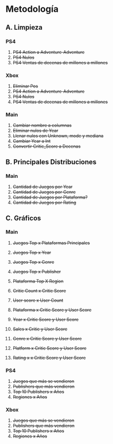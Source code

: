 # Metodología
## A. Limpieza
### PS4
1. ~~PS4 Action a Adventure-Adventure~~
2. ~~PS4 Nulos~~
3. ~~PS4 Ventas de decenas de millones a millones~~

### Xbox
1. ~~Eliminar Pos~~
2. ~~PS4 Action a Adventure-Adventure~~
3. ~~PS4 Nulos~~
4. ~~PS4 Ventas de decenas de millones a millones~~

### Main
1. ~~Cambiar nombre a columnas~~
2. ~~Eliminar nulos de Year~~
3. ~~Llenar nulos con Unknown, mode y mediana~~
4. ~~Cambiar Year a Int~~
5. ~~Convertir Critic_Score a Decenas~~


## B. Principales Distribuciones
### Main
1. ~~Cantidad de Juegos por Year~~
2. ~~Cantidad de Juegos por Genre~~
4. ~~Cantidad de Juegos por Plataforma?~~
5. ~~Cantidad de Juegos por Rating~~
   

## C. Gráficos
### Main
1. ~~Juegos Top x Plataformas Principales~~
2. ~~Juegos Top x Year~~
3. ~~Juegos Top x Genre~~
4. ~~Juegos Top x Publisher~~
   
5. ~~Plataforma Top X Region~~
6. ~~Critic Count x Critic Score~~
7. ~~User score x User Count~~
8. ~~Plataforma x Critic Score y User Score~~
9.  ~~Year x Critic Score y User Score~~
10. ~~Sales x Critic y User Score~~
11. ~~Genre x Critic Score y User Score~~
12. ~~Platform x Critic Score y User Score~~
13. ~~Rating x x Critic Score y User Score~~

### PS4
1. ~~Juegos que más se vendieron~~
2. ~~Publishers que más vendieron~~
3. ~~Top 10 Publishers x Años~~
4. ~~Regiones x Años~~

### Xbox 
1. ~~Juegos que más se vendieron~~
2. ~~Publishers que más vendieron~~
3. ~~Top 10 Publishers x Años~~
4. ~~Regiones x Años~~ 

